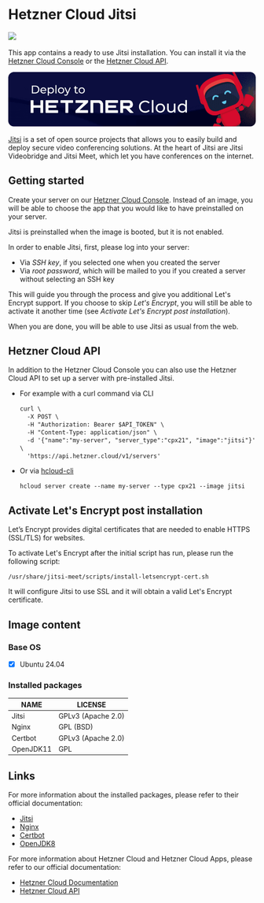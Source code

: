 # Hetzner Cloud Jitsi

<img src="images/jitsi-logo.png" height="97px">
<br>

This app contains a ready to use Jitsi installation.
You can install it via the [Hetzner Cloud Console](https://console.hetzner.cloud) or the [Hetzner Cloud API](https://docs.hetzner.cloud/#servers-create-a-server).

[![Deploy to Hetzner Cloud](../../shared/images/deploy_to_hetzner.png)](https://console.hetzner.cloud/deploy/jitsi)

[Jitsi](https://jitsi.org/) is a set of open source projects that allows you to easily build and deploy secure video conferencing solutions. At the heart of Jitsi are Jitsi Videobridge and Jitsi Meet, which let you have conferences on the internet.

## Getting started

Create your server on our [Hetzner Cloud Console](https://console.hetzner.cloud). Instead of an image, you will be able to choose the app that you would like to have preinstalled on your server.

Jitsi is preinstalled when the image is booted, but it is not enabled.

In order to enable Jitsi, first, please log into your server:

- Via _SSH key_, if you selected one when you created the server
- Via _root password_, which will be mailed to you if you created a server without selecting an SSH key

This will guide you through the process and give you additional Let's Encrypt support. If you choose to skip _Let's Encrypt_, you will still be able to activate it another time (see _Activate Let's Encrypt post installation_).

When you are done, you will be able to use Jitsi as usual from the web.

## Hetzner Cloud API

In addition to the Hetzner Cloud Console you can also use the Hetzner Cloud API to set up a server with pre-installed Jitsi.

- For example with a curl command via CLI

  ```
  curl \
  	-X POST \
  	-H "Authorization: Bearer $API_TOKEN" \
  	-H "Content-Type: application/json" \
  	-d '{"name":"my-server", "server_type":"cpx21", "image":"jitsi"}' \
  	'https://api.hetzner.cloud/v1/servers'
  ```

- Or via [hcloud-cli](https://github.com/hetznercloud/cli)

  ```
  hcloud server create --name my-server --type cpx21 --image jitsi
  ```

## Activate Let's Encrypt post installation

Let’s Encrypt provides digital certificates that are needed to enable HTTPS (SSL/TLS) for websites.

To activate Let's Encrypt after the initial script has run, please run the following script:

```
/usr/share/jitsi-meet/scripts/install-letsencrypt-cert.sh
```

It will configure Jitsi to use SSL and it will obtain a valid Let's Encrypt certificate.

## Image content

### Base OS

- [x] Ubuntu 24.04

### Installed packages

| NAME      | LICENSE            |
| --------- | ------------------ |
| Jitsi     | GPLv3 (Apache 2.0) |
| Nginx     | GPL (BSD)          |
| Certbot   | GPLv3 (Apache 2.0) |
| OpenJDK11 | GPL                |

## Links

For more information about the installed packages, please refer to their official documentation:

- [Jitsi](https://jitsi.github.io/handbook/docs/intro)
- [Nginx](http://nginx.org/en/docs/)
- [Certbot](https://certbot.eff.org/docs/)
- [OpenJDK8](https://openjdk.java.net/projects/jdk8/)

For more information about Hetzner Cloud and Hetzner Cloud Apps, please refer to our official documentation:

- [Hetzner Cloud Documentation](https://docs.hetzner.com/cloud/)
- [Hetzner Cloud API](https://docs.hetzner.cloud/)
